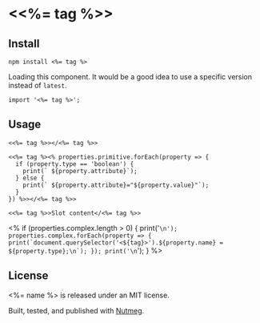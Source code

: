 &lt;<%= tag %>&gt;
====

Install
----

```
npm install <%= tag %>
```

Loading this component. It would be a good idea to use a specific version instead of `latest`.

```
import '<%= tag %>';
```

Usage
----

```
<<%= tag %>></<%= tag %>>

<<%= tag %><% properties.primitive.forEach(property => {
  if (property.type == 'boolean') {
    print(` ${property.attribute}`);
  } else {
    print(` ${property.attribute}="${property.value}"`);
  }
}) %>></<%= tag %>>

<<%= tag %>>Slot content</<%= tag %>>
```

<% if (properties.complex.length > 0) {
  print('```\n');
  properties.complex.forEach(property => {
    print(`document.querySelector('<${tag}>').${property.name} = ${property.type};\n`);
  });
  print('\n```');
} %>

License
----

<%= name %> is released under an MIT license.

Built, tested, and published with [Nutmeg](https://nutmeg.tools).
